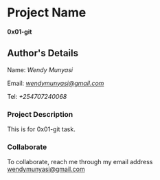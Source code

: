 # Project Name
**0x01-git**

## Author's Details
Name: *Wendy Munyasi*

Email: *wendymunyasi@gmail.com*

Tel: *+254707240068*


### Project Description
This is for 0x01-git task.

### Collaborate

To collaborate, reach me through my email address wendymunyasi@gmail.com